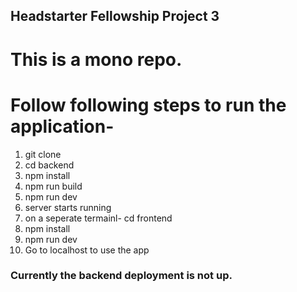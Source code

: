 ## Headstarter Fellowship Project 3

# This is a mono repo.

# Follow following steps to run the application-

1. git clone
2. cd backend
3. npm install
4. npm run build
5. npm run dev
6. server starts running
7. on a seperate termainl- cd frontend
8. npm install
9. npm run dev
10. Go to localhost to use the app


### Currently the backend deployment is not up. 
